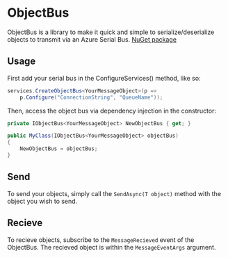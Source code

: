 # ObjectBus

ObjectBus is a library to make it quick and simple to serialize/deserialize objects to transmit via an Azure Serial Bus.
[NuGet package](https://www.nuget.org/packages/ObjectBus/1.0.0)

## Usage

First add your serial bus in the ConfigureServices() method, like so:

```csharp
services.CreateObjectBus<YourMessageObject>(p =>
	p.Configure("ConnectionString", "QueueName"));
```
Then, access the object bus via dependency injection in the constructor:

```csharp
private IObjectBus<YourMessageObject> NewObjectBus { get; }

public MyClass(IObjectBus<YourMessageObject> objectBus)
{
	NewObjectBus = objectBus;
}
```

## Send

To send your objects, simply call the `SendAsync(T object)` method with the object you wish to send.

## Recieve

To recieve objects, subscribe to the `MessageRecieved` event of the ObjectBus. The recieved object is within the `MessageEventArgs` argument.
